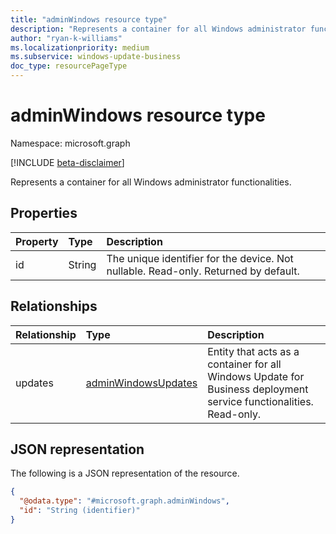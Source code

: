 ```yaml
---
title: "adminWindows resource type"
description: "Represents a container for all Windows administrator functionalities."
author: "ryan-k-williams"
ms.localizationpriority: medium
ms.subservice: windows-update-business
doc_type: resourcePageType
---
```


# adminWindows resource type

Namespace: microsoft.graph

[!INCLUDE [beta-disclaimer](../../includes/beta-disclaimer.md)]

Represents a container for all Windows administrator functionalities.

## Properties
| Property | Type   | Description                                                                         |
|:---------|:-------|:------------------------------------------------------------------------------------|
| id       | String | The unique identifier for the device. Not nullable. Read-only. Returned by default. |

## Relationships
|Relationship|Type|Description|
|:---|:---|:---|
|updates|[adminWindowsUpdates](../resources/adminwindowsupdates.md)|Entity that acts as a container for all Windows Update for Business deployment service functionalities. Read-only.|

## JSON representation
The following is a JSON representation of the resource.
<!-- {
  "blockType": "resource",
  "keyProperty": "id",
  "@odata.type": "microsoft.graph.adminWindows",
  "openType": false
}
-->
``` json
{
  "@odata.type": "#microsoft.graph.adminWindows",
  "id": "String (identifier)"
}
```
